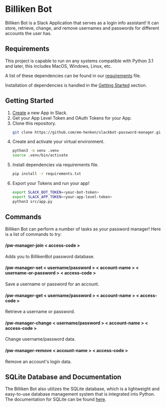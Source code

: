 # Billiken Bot

Billiken Bot is a Slack Application that serves as a login info assistant! It can store, retrieve, change, and remove usernames and passwords for different accounts the user has.

## Requirements

This project is capable to run on any systems compatible with Python 3.1 and later, this includes MacOS, Windows, Linux, etc.

A list of these dependencies can be found in our [requirements](https://git.cs.slu.edu/courses/spring23/csci_3300/zahmed2/-/blob/main/requirements.txt) file.

Installation of dependencies is handled in the [Getting Started](#getting-started) section.

## Getting Started

1. [Create](https://api.slack.com/apps) a new App in Slack.
2. Get your App Level Token and OAuth Tokens for your App.
3. Clone this repository.
   ```bash
   git clone https://github.com/em-henken/slackbot-password-manager.git
   ```
4. Create and activate your virtual environment.
   ```bash
   python3 -m venv .venv
   source .venv/bin/activate
   ```
5. Install dependencies via requirements file.
   ```bash
   pip install -r requirements.txt
   ```
6. Export your Tokens and run your app!
   ```bash
   export SLACK_BOT_TOKEN=<your-bot-token>
   export SLACK_APP_TOKEN=<your-app-level-token>
   python3 src/app.py
   ```

## Commands

Billiken Bot can perform a number of tasks as your password manager! Here is a list of commands to try:


#### /pw-manager-join < access-code >

Adds you to BillikenBot password database.

#### /pw-manager-set < username/password > < account-name > < username-or-password > < access-code >

Save a username or password for an account.

#### /pw-manager-get < username/password > < account-name > < access-code >

Retrieve a username or password.

#### /pw-manager-change < username/password > < account-name > < access-code >

Change username/password data.

#### /pw-manager-remove < account-name > < access-code >

Remove an account's login data.



## SQLite Database and Documentation

The Billiken Bot also utilizes the SQLite database, which is a lightweight and easy-to-use database management system that is integrated into Python. The documentation for SQLite can be found [here](https://sqlite.org/docs.html).
